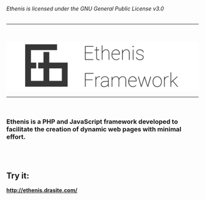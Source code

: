 ###### Ethenis is licensed under the GNU General Public License v3.0
<hr>
<br>

![Logo](https://github.com/daniruiz/Ethenis-Framework/blob/master/logo.png?raw=true)
<hr>
<br>

### Ethenis is a PHP and JavaScript framework developed to facilitate the creation of dynamic web pages with minimal effort.
<br>
<br>

## Try it:
**http://ethenis.drasite.com/**
